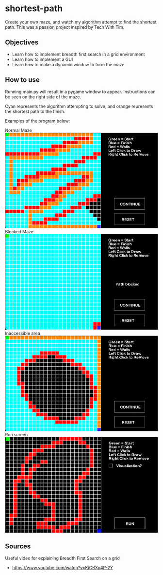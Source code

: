 # shortest-path
Create your own maze, and watch my algorithm attempt to find the shortest path. This was a passion project inspired by Tech With Tim. 

## Objectives
- Learn how to implement breadth first search in a grid environment
- Learn how to implement a GUI
- Learn how to make a dynamic window to form the maze

## How to use
Running main.py will result in a pygame window to appear. Instructions can be seen on the right side of the maze. 

Cyan represents the algorithm attempting to solve, and orange represents the shortest path to the finish. 

Examples of the program below:

Normal Maze
![Alt text](/images/Screen%20Shot%202023-01-07%20at%209.09.00%20PM.png)
Blocked Maze
![Alt text](/images/Screen%20Shot%202023-01-07%20at%209.09.22%20PM.png)
Inaccessible area
![Alt text](/images/Screen%20Shot%202023-01-07%20at%209.09.45%20PM.png)
Run screen
![Alt text](/images/Screen%20Shot%202023-01-07%20at%209.12.59%20PM.png )

## Sources
Useful video for explaining Breadth First Search on a grid
- https://www.youtube.com/watch?v=KiCBXu4P-2Y
